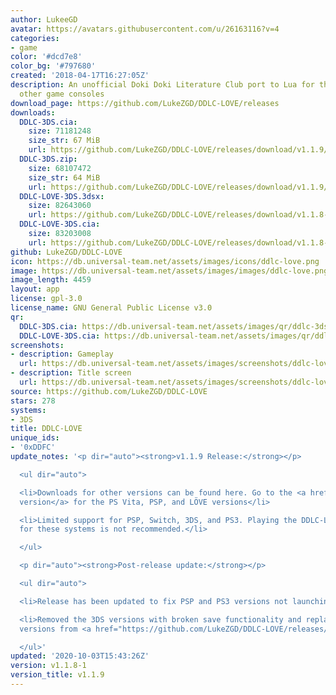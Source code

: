 ```yaml
---
author: LukeeGD
avatar: https://avatars.githubusercontent.com/u/26163116?v=4
categories:
- game
color: '#dcd7e8'
color_bg: '#797680'
created: '2018-04-17T16:27:05Z'
description: An unofficial Doki Doki Literature Club port to Lua for the PS Vita and
  other game consoles
download_page: https://github.com/LukeZGD/DDLC-LOVE/releases
downloads:
  DDLC-3DS.cia:
    size: 71181248
    size_str: 67 MiB
    url: https://github.com/LukeZGD/DDLC-LOVE/releases/download/v1.1.9/DDLC-3DS.cia
  DDLC-3DS.zip:
    size: 68107472
    size_str: 64 MiB
    url: https://github.com/LukeZGD/DDLC-LOVE/releases/download/v1.1.9/DDLC-3DS.zip
  DDLC-LOVE-3DS.3dsx:
    size: 82643060
    url: https://github.com/LukeZGD/DDLC-LOVE/releases/download/v1.1.8-1/DDLC-LOVE-43cecfd.3dsx
  DDLC-LOVE-3DS.cia:
    size: 83203008
    url: https://github.com/LukeZGD/DDLC-LOVE/releases/download/v1.1.8-1/DDLC-LOVE-43cecfd.cia
github: LukeZGD/DDLC-LOVE
icon: https://db.universal-team.net/assets/images/icons/ddlc-love.png
image: https://db.universal-team.net/assets/images/images/ddlc-love.png
image_length: 4459
layout: app
license: gpl-3.0
license_name: GNU General Public License v3.0
qr:
  DDLC-3DS.cia: https://db.universal-team.net/assets/images/qr/ddlc-3ds-cia.png
  DDLC-LOVE-3DS.cia: https://db.universal-team.net/assets/images/qr/ddlc-love-3ds-cia.png
screenshots:
- description: Gameplay
  url: https://db.universal-team.net/assets/images/screenshots/ddlc-love/gameplay.png
- description: Title screen
  url: https://db.universal-team.net/assets/images/screenshots/ddlc-love/title-screen.png
source: https://github.com/LukeZGD/DDLC-LOVE
stars: 278
systems:
- 3DS
title: DDLC-LOVE
unique_ids:
- '0xDDFC'
update_notes: '<p dir="auto"><strong>v1.1.9 Release:</strong></p>

  <ul dir="auto">

  <li>Downloads for other versions can be found here. Go to the <a href="https://github.com/LukeZGD/DDLC-LOVE/releases/latest">latest
  version</a> for the PS Vita, PSP, and LÖVE versions</li>

  <li>Limited support for PSP, Switch, 3DS, and PS3. Playing the DDLC-LOVE versions
  for these systems is not recommended.</li>

  </ul>

  <p dir="auto"><strong>Post-release update:</strong></p>

  <ul dir="auto">

  <li>Release has been updated to fix PSP and PS3 versions not launching</li>

  <li>Removed the 3DS versions with broken save functionality and replaced them with
  versions from <a href="https://github.com/LukeZGD/DDLC-LOVE/releases/v0.3.1">v0.3.1</a></li>

  </ul>'
updated: '2020-10-03T15:43:26Z'
version: v1.1.8-1
version_title: v1.1.9
---
```

